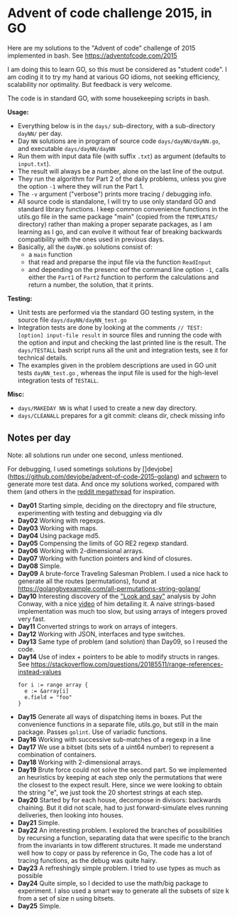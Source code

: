 # Advent of code challenge 2015, in GO

Here are my solutions to the "Advent of code" challenge of 2015 implemented in bash.
See https://adventofcode.com/2015

I am doing this to learn GO, so this must be considered as "student code". I am coding it to try my hand at various GO idioms, not seeking efficiency, scalability nor optimality. But feedback is very welcome.

The code is in standard GO, with some housekeeping scripts in bash.

**Usage:**

- Everything below is in the `days/` sub-directory, with a sub-directory `dayNN/` per day.
- Day `NN` solutions are in program of source code `days/dayNN/dayNN.go`, and executable `days/dayNN/dayNN`
- Run them with input data file (with suffix `.txt`) as argument (defaults to `input.txt`).
- The result will always be a number, alone on the last line of the output.
- They run the algorithm for Part 2 of the daily problems, unless you give the option `-1` where they will run the Part 1.
- The `-v` argument ("verbose") prints more tracing / debugging info.
- All source code is standalone, I will try to use only standard GO and standard library functions. I keep common convenience functions in the utils.go file in the same package "main" (copied from the `TEMPLATES/` directory) rather than making a proper separate packages, as I am learning as I go, and can evolve it without fear of breaking backwards compatibility with the ones used in previous days.
- Basically, all the `dayNN.go` solutions consist of:
  - a `main` function
  - that read and preparse the input file via the function `ReadInput`
  - and depending on the presenc eof the command line option `-1`, calls either the `Part1` of `Part2` function to perform the calculations and return a number, the solution, that it prints.

**Testing:**

- Unit tests are performed via the standard GO testing system, in the source file `days/dayNN/dayNN_test.go`
- Integration tests are done by looking at the comments `// TEST: [option] input-file result` in source files and running the code with the option and input and checking the last printed line is the result. The `days/TESTALL` bash script runs all the unit and integration tests, see it for technical details.
- The examples given in the problem descriptions are used in GO unit tests `dayNN_test.go` , whereas the input file is used for the high-level integration tests of `TESTALL`.

**Misc:**

- `days/MAKEDAY NN` is what I used to create a new day directory.
- `days/CLEANALL` prepares for a git commit: cleans dir, check missing info

## Notes per day
Note: all solutions run under one second, unless mentioned.

For debugging, I used sometings solutions by []devjobe](https://github.com/devjobe/advent-of-code-2015-golang) and [schwern](https://github.com/schwern/adventofcode.go) to generate more test data. And once my solutions worked, compared with them (and others in the [reddit megathread](https://www.reddit.com/r/adventofcode/wiki/solution_megathreads#wiki_december_2015) for inspiration.

- **Day01** Starting simple, deciding on the directopry and file structure, experimenting with testing and debugging via dlv
- **Day02** Working with regexps.
- **Day03** Working with maps.
- **Day04** Using package md5.
- **Day05** Compensing the limits of GO RE2 regexp standard.
- **Day06** Working with 2-dimensional arrays.
- **Day07** Working with function pointers and kind of closures.
- **Day08** Simple.
- **Day09** A brute-force Traveling Salesman Problem. I used a nice hack to generate all the routes (permutations), found at https://golangbyexample.com/all-permutations-string-golang/
- **Day10** Interesting discovery of the ["Look and say"](https://en.wikipedia.org/wiki/Look-and-say_sequence) analysis by John Conway, with a nice [video](https://www.youtube.com/watch?v=ea7lJkEhytA) of him detailing it. A naive strings-based implementation was much too slow, but using arrays of integers proved very fast.
- **Day11** Converted strings to work on arrays of integers.
- **Day12** Working with JSON, interfaces and type switches.
- **Day13** Same type of problem (and solution) than Day09, so I reused the code.
- **Day14** Use of index + pointers to be able to modify structs in ranges. See https://stackoverflow.com/questions/20185511/range-references-instead-values
  ```
  for i := range array {
    e := &array[i]
    e.field = "foo"
  }
  ```
- **Day15** Generate all ways of dispatching items in boxes. Put the convenience functions in a separate file, utils.go, but still in the main package. Passes `golint`. Use of variadic functions.
- **Day16** Working with successive sub-matches of a regexp in a line
- **Day17** We use a bitset (bits sets of a uint64 number) to represent a combination of containers.
- **Day18** Working with 2-dimensional arrays.
- **Day19** Brute force could not solve the second part. So we implemented an heuristics by keeping at each step only the permutations that were the closest to the expect result. Here, since we were looking to obtain the string "e", we just took the 20 shortest strings at each step.
- **Day20** Started by for each house, decompose in divisors: backwards chaining. But it did not scale, had to just forward-simulate elves running deliveries, then looking into houses.
- **Day21** Simple.
- **Day22** An interesting problem. I explored the branches of possibilities by recursing a function, separating data that were specific to the branch from the invariants in tow different structures. It made me understand well how to copy or pass by reference in Go, The code has a lot of tracing functions, as the debug was quite hairy.
- **Day23** A refreshingly simple problem. I tried to use types as much as possible
- **Day24** Quite simple, so I decided to use the math/big package to experiment. I also used a smart way to generate all the subsets of size k from a set of size n using bitsets.
- **Day25** Simple.

